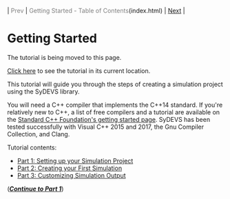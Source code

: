 | <span style="color:gray">Prev</span> | <span style="color:gray">Getting Started - Table of Contents</span>(index.html) | [Next](part01.html) |
# Getting Started

The tutorial is being moved to this page.

[Click here](https://autodesk.github.io/sydevs/doc/html/getting_started.html) to see the tutorial in its current location.

This tutorial will guide you through the steps of creating a simulation project using the SyDEVS library.

You will need a C++ compiler that implements the C++14 standard. If you're relatively new to C++, a list of free compilers and a tutorial are available on the [Standard C++ Foundation's getting started page](https://isocpp.org/get-started). SyDEVS has been tested successfully with Visual C++ 2015 and 2017, the Gnu Compiler Collection, and Clang.

Tutorial contents:
- [Part 1: Setting up your Simulation Project](part01.html)
- [Part 2: Creating your First Simulation](part02.html)
- [Part 3: Customizing Simulation Output](part03.html)

([***Continue to Part 1***](part01.html))



